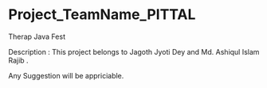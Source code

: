 Project_TeamName_PITTAL
=======================

Therap Java Fest

Description : This project belongs to Jagoth Jyoti Dey and Md. Ashiqul Islam Rajib .

Any Suggestion will be appriciable.
